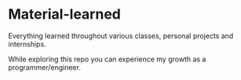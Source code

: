 # Material-learned
Everything learned throughout various classes, personal projects and internships.

While exploring this repo you can experience my growth as a programmer/engineer.
